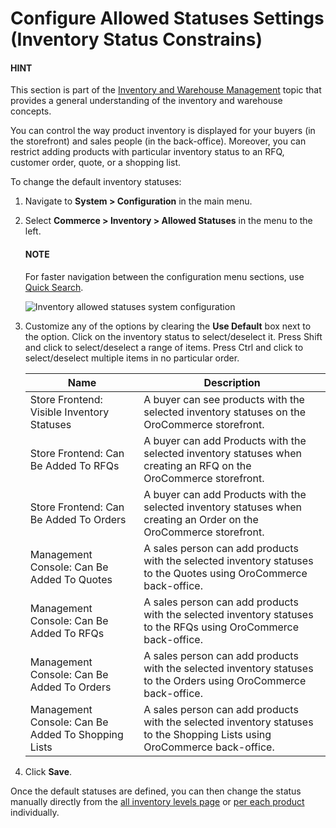 <a id="configuration-guide-commerce-configuration-inventory-allowed-statuses"></a>

# Configure Allowed Statuses Settings (Inventory Status Constrains)

#### HINT
This section is part of the [Inventory and Warehouse Management](../../../../../concept-guides/inventory/index.md#concept-guide-inventory) topic that provides a general understanding of the inventory and warehouse concepts.

You can control the way product inventory is displayed for your buyers (in the storefront) and sales people (in the back-office). Moreover, you can restrict adding products with particular inventory status to an RFQ, customer order, quote, or a shopping list.

To change the default inventory statuses:

1. Navigate to **System > Configuration** in the main menu.
2. Select **Commerce > Inventory > Allowed Statuses** in the menu to the left.

   #### NOTE
   For faster navigation between the configuration menu sections, use [Quick Search](../../quick-search.md#user-guide-system-configuration-quick-search).

   ![Inventory allowed statuses system configuration](user/img/system/config_commerce/inventory/AllowedStatuses.png)
3. Customize any of the options by clearing the **Use Default** box next to the option. Click on the inventory status to select/deselect it. Press Shift and click to select/deselect a range of items. Press Ctrl and click to select/deselect multiple items in no particular order.

   | Name                                               | Description                                                                                                               |
   |----------------------------------------------------|---------------------------------------------------------------------------------------------------------------------------|
   | Store Frontend: Visible Inventory Statuses         | A buyer can see products with the selected inventory statuses on the OroCommerce storefront.                              |
   | Store Frontend: Can Be Added To RFQs               | A buyer can add Products with the selected inventory statuses when creating an RFQ on the OroCommerce storefront.         |
   | Store Frontend: Can Be Added To Orders             | A buyer can add Products with the selected inventory statuses when creating an Order on the OroCommerce storefront.       |
   | Management Console: Can Be Added To Quotes         | A sales person can add products with the selected inventory statuses to the Quotes using OroCommerce back-office.         |
   | Management Console: Can Be Added To RFQs           | A sales person can add products with the selected inventory statuses to the RFQs using OroCommerce back-office.           |
   | Management Console: Can Be Added To Orders         | A sales person can add products with the selected inventory statuses to the Orders using OroCommerce back-office.         |
   | Management Console: Can Be Added To Shopping Lists | A sales person can add products with the selected inventory statuses to the Shopping Lists using OroCommerce back-office. |
4. Click **Save**.

Once the default statuses are defined, you can then change the status manually directly from the [all inventory levels page](../../../../inventory/manage-levels.md#user-guide-inventory-manage-levels) or [per each product](../../../../products/products/create-simple.md#create-simple-product-inventory) individually.
